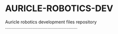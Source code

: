 # AURICLE-ROBOTICS-DEV
Auricle robotics development files repository
..........................................................
